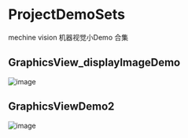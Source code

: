 # ProjectDemoSets
mechine vision 机器视觉小Demo 合集

## GraphicsView_displayImageDemo
![image](https://github.com/silent426/ProjectDemoSets/assets/55752542/9cec7353-ea50-4a5f-a6e4-5934253e8d32)

## GraphicsViewDemo2

![image](https://github.com/silent426/ProjectDemoSets/assets/55752542/d7a1d6db-d700-4aca-bd0c-5de25222994c)

